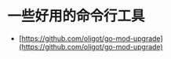 # 一些好用的命令行工具

- [https://github.com/oligot/go-mod-upgrade](https://github.com/oligot/go-mod-upgrade)
